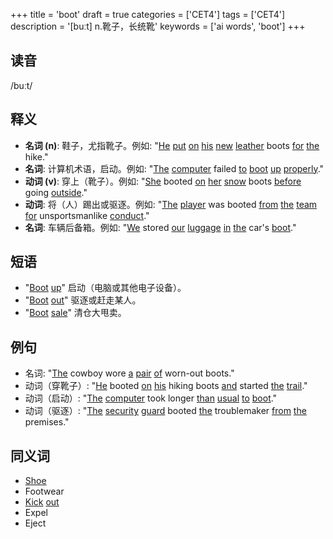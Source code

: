 +++
title = 'boot'
draft = true
categories = ['CET4']
tags = ['CET4']
description = '[buːt] n.靴子，长统靴'
keywords = ['ai words', 'boot']
+++

## 读音
/buːt/

## 释义
- **名词 (n)**: 鞋子，尤指靴子。例如: "[He](/post/he/) [put](/post/put/) [on](/post/on/) [his](/post/his/) [new](/post/new/) [leather](/post/leather/) boots [for](/post/for/) [the](/post/the/) hike."
- **名词**: 计算机术语，启动。例如: "[The](/post/the/) [computer](/post/computer/) failed [to](/post/to/) [boot](/post/boot/) [up](/post/up/) [properly](/post/properly/)."
- **动词 (v)**: 穿上（靴子）。例如: "[She](/post/she/) booted [on](/post/on/) [her](/post/her/) [snow](/post/snow/) boots [before](/post/before/) going [outside](/post/outside/)."
- **动词**: 将（人）踢出或驱逐。例如: "[The](/post/the/) [player](/post/player/) was booted [from](/post/from/) [the](/post/the/) [team](/post/team/) [for](/post/for/) unsportsmanlike [conduct](/post/conduct/)."
- **名词**: 车辆后备箱。例如: "[We](/post/we/) stored [our](/post/our/) [luggage](/post/luggage/) [in](/post/in/) [the](/post/the/) car's [boot](/post/boot/)."

## 短语
- "[Boot](/post/boot/) [up](/post/up/)" 启动（电脑或其他电子设备）。
- "[Boot](/post/boot/) [out](/post/out/)" 驱逐或赶走某人。
- "[Boot](/post/boot/) [sale](/post/sale/)" 清仓大甩卖。

## 例句
- 名词: "[The](/post/the/) cowboy wore [a](/post/a/) [pair](/post/pair/) [of](/post/of/) worn-out boots."
- 动词（穿靴子）: "[He](/post/he/) booted [on](/post/on/) [his](/post/his/) hiking boots [and](/post/and/) started [the](/post/the/) [trail](/post/trail/)."
- 动词（启动）: "[The](/post/the/) [computer](/post/computer/) took longer [than](/post/than/) [usual](/post/usual/) [to](/post/to/) [boot](/post/boot/)."
- 动词（驱逐）: "[The](/post/the/) [security](/post/security/) [guard](/post/guard/) booted [the](/post/the/) troublemaker [from](/post/from/) [the](/post/the/) premises."

## 同义词
- [Shoe](/post/shoe/)
- Footwear
- [Kick](/post/kick/) [out](/post/out/)
- Expel
- Eject
